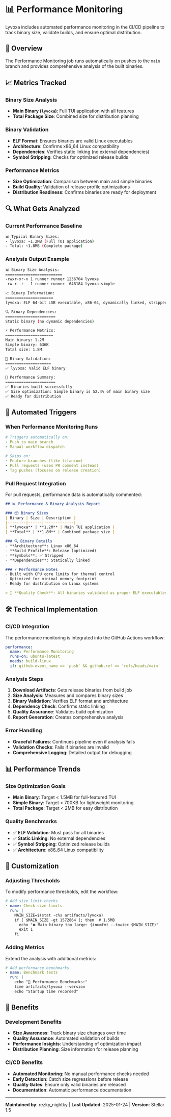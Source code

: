 # 📊 Performance Monitoring

Lyvoxa includes automated performance monitoring in the CI/CD pipeline to track binary size, validate builds, and ensure optimal distribution.

## 🎯 Overview

The Performance Monitoring job runs automatically on pushes to the `main` branch and provides comprehensive analysis of the built binaries.

## 📈 Metrics Tracked

### Binary Size Analysis
- **Main Binary (`lyvoxa`)**: Full TUI application with all features
- **Total Package Size**: Combined size for distribution planning

### Binary Validation
- **ELF Format**: Ensures binaries are valid Linux executables
- **Architecture**: Confirms x86_64 Linux compatibility
- **Dependencies**: Verifies static linking (no external dependencies)
- **Symbol Stripping**: Checks for optimized release builds

### Performance Metrics
- **Size Optimization**: Comparison between main and simple binaries
- **Build Quality**: Validation of release profile optimizations
- **Distribution Readiness**: Confirms binaries are ready for deployment

## 🔍 What Gets Analyzed

### Current Performance Baseline
```bash
📊 Typical Binary Sizes:
- lyvoxa: ~1.2MB (Full TUI application)
- Total: ~1.8MB (Complete package)
```

### Analysis Output Example
```bash
📊 Binary Size Analysis:
=========================
-rwxr-xr-x 1 runner runner 1236704 lyvoxa
-rw-r--r-- 1 runner runner  648184 lyvoxa-simple

📈 Binary Information:
=====================
lyvoxa: ELF 64-bit LSB executable, x86-64, dynamically linked, stripped

🔍 Binary Dependencies:
======================
Static binary (no dynamic dependencies)

⚡ Performance Metrics:
=====================
Main binary: 1.2M
Simple binary: 636K
Total size: 1.8M

🧪 Binary Validation:
====================
✅ lyvoxa: Valid ELF binary

🎯 Performance Summary:
======================
✅ Binaries built successfully
✅ Size optimization: Simple binary is 52.4% of main binary size
✅ Ready for distribution
```

## 🚀 Automated Triggers

### When Performance Monitoring Runs
```yaml
# Triggers automatically on:
- Push to main branch
- Manual workflow dispatch

# Skips on:
- Feature branches (like titanium)
- Pull requests (uses PR comment instead)
- Tag pushes (focuses on release creation)
```

### Pull Request Integration
For pull requests, performance data is automatically commented:

```markdown
## 📊 Performance & Binary Analysis Report

### 📦 Binary Sizes
| Binary | Size | Description |
|--------|------|-------------|
| **lyvoxa** | **1.2M** | Main TUI application |
| **Total** | **1.8M** | Combined package size |

### 🔍 Binary Details
- **Architecture**: Linux x86_64
- **Build Profile**: Release (optimized)
- **Symbols**: ✅ Stripped
- **Dependencies**: Statically linked

### ⚡ Performance Notes
- Built with CPU core limits for thermal control
- Optimized for minimal memory footprint
- Ready for distribution on Linux systems

> 🎯 **Quality Check**: All binaries validated as proper ELF executables
```

## 🛠️ Technical Implementation

### CI/CD Integration
The performance monitoring is integrated into the GitHub Actions workflow:

```yaml
performance:
  name: Performance Monitoring
  runs-on: ubuntu-latest
  needs: build-linux
  if: github.event_name == 'push' && github.ref == 'refs/heads/main'
```

### Analysis Steps
1. **Download Artifacts**: Gets release binaries from build job
2. **Size Analysis**: Measures and compares binary sizes
3. **Binary Validation**: Verifies ELF format and architecture
4. **Dependency Check**: Confirms static linking
5. **Quality Assurance**: Validates build optimization
6. **Report Generation**: Creates comprehensive analysis

### Error Handling
- **Graceful Failures**: Continues pipeline even if analysis fails
- **Validation Checks**: Fails if binaries are invalid
- **Comprehensive Logging**: Detailed output for debugging

## 📊 Performance Trends

### Size Optimization Goals
- **Main Binary**: Target < 1.5MB for full-featured TUI
- **Simple Binary**: Target < 700KB for lightweight monitoring
- **Total Package**: Target < 2MB for easy distribution

### Quality Benchmarks
- ✅ **ELF Validation**: Must pass for all binaries
- ✅ **Static Linking**: No external dependencies
- ✅ **Symbol Stripping**: Optimized release builds
- ✅ **Architecture**: x86_64 Linux compatibility

## 🔧 Customization

### Adjusting Thresholds
To modify performance thresholds, edit the workflow:

```yaml
# Add size limit checks
- name: Check size limits
  run: |
    MAIN_SIZE=$(stat -c%s artifacts/lyvoxa)
    if [ $MAIN_SIZE -gt 1572864 ]; then  # 1.5MB
      echo "❌ Main binary too large: $(numfmt --to=iec $MAIN_SIZE)"
      exit 1
    fi
```

### Adding Metrics
Extend the analysis with additional metrics:

```yaml
# Add performance benchmarks
- name: Benchmark tests
  run: |
    echo "🏃 Performance Benchmarks:"
    time artifacts/lyvoxa --version
    echo "Startup time recorded"
```

## 🎯 Benefits

### Development Benefits
- **Size Awareness**: Track binary size changes over time
- **Quality Assurance**: Automated validation of builds
- **Performance Insights**: Understanding of optimization impact
- **Distribution Planning**: Size information for release planning

### CI/CD Benefits
- **Automated Monitoring**: No manual performance checks needed
- **Early Detection**: Catch size regressions before release
- **Quality Gates**: Ensure only valid binaries are released
- **Documentation**: Automatic performance documentation

---

**Maintained by**: rezky_nightky | **Last Updated**: 2025-01-24 | **Version**: Stellar 1.5
